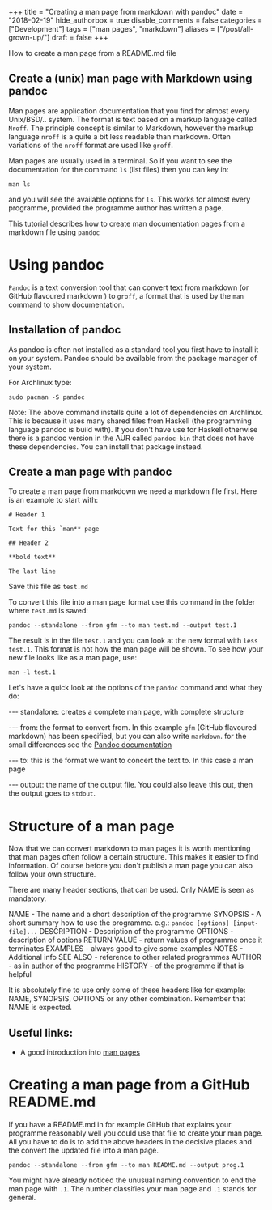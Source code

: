 +++
title = "Creating a man page from markdown with pandoc"
date = "2018-02-19"
hide_authorbox = true
disable_comments = false
categories = ["Development"]
tags = ["man pages", "markdown"]
aliases = ["/post/all-grown-up/"]
draft = false
+++

How to create a man page from a README.md file

<!--more-->
## Create a (unix) man page with Markdown using pandoc

Man pages are application documentation that you find for almost every Unix/BSD/.. system. The format is text based on a markup language called `Nroff`. The principle concept is similar to Markdown, however the markup language `nroff` is a quite a bit less readable than markdown.
Often variations of the `nroff` format are used like `groff`.

Man pages are usually used in a terminal. So if you want to see the documentation for the command `ls` (list files) then you can key in:
```
man ls
```
and you will see the available options for `ls`. This works for almost every programme, provided the programme author has written a page.

This tutorial describes how to create man documentation pages from a markdown file using `pandoc`

# Using pandoc

`Pandoc` is a text conversion tool that can convert text from markdown (or GitHub flavoured markdown ) to `groff`, a format that is used by the `man` command to show documentation.

## Installation of pandoc

As pandoc is often not installed as a standard tool you first have to install it on your system.
Pandoc should be available from the package manager of your system.

For Archlinux type:
```
sudo pacman -S pandoc
```
Note: The above command installs quite a lot of dependencies on Archlinux. This is because it uses many shared files from Haskell (the programming language pandoc is build with). If you don't have use for Haskell otherwise there is a pandoc version in the AUR called `pandoc-bin` that does not have these dependencies. You can install that package instead.

## Create a man page with pandoc

To create a man page from markdown we need a markdown file first.
Here is an example to start with:
```
# Header 1

Text for this `man** page

## Header 2

**bold text**

The last line
```

Save this file as `test.md`

To convert this file into a man page format use this command in the folder where `test.md` is saved:
```
pandoc --standalone --from gfm --to man test.md --output test.1
```

The result is in the file `test.1` and you can look at the new formal with `less test.1`.
This format is not how the man page will be shown. To see how your new file looks like as a man page, use:
```
man -l test.1
```

Let's have a quick look at the options of the `pandoc` command and what they do:

--- standalone: creates a complete man page, with complete structure

--- from: the format to convert from. In this example `gfm` (GitHub flavoured markdown) has been specified, but you can also write `markdown`. for the small differences see the [Pandoc documentation](https://pandoc.org/)

--- to: this is the format we want to concert the text to. In this case a man page

--- output: the name of the output file. You could also leave this out, then the output goes to `stdout`.

# Structure of a man page
Now that we can convert markdown to man pages it is worth mentioning that man pages often follow a certain structure. This makes it easier to find information.
Of course before you don't publish a man page you can also follow your own structure.

There are many header sections, that can be used. Only NAME is seen as mandatory.

NAME - The name and a short description of the programme
SYNOPSIS - A short summary how to use the programme. e.g.: `pandoc [options] [input-file]...`
DESCRIPTION - Description of the programme
OPTIONS - description of options
RETURN VALUE - return values of programme once it terminates
EXAMPLES - always good to give some examples
NOTES - Additional info
SEE ALSO - reference to other related programmes
AUTHOR - as in author of the programme
HISTORY - of the programme if that is helpful

It is absolutely fine to use only some of these headers like for example: NAME, SYNOPSIS, OPTIONS or any other combination. Remember that NAME is expected.

## Useful links:

- A good introduction into [man pages](https://www.cyberciti.biz/faq/linux-unix-creating-a-manpage/)

# Creating a man page from a GitHub README.md

If you have a README.md in for example GitHub that explains your programme reasonably well you could use that file to create your man page. All you have to do is to add the above headers in the decisive places and the convert the updated file into a man page.
```
pandoc --standalone --from gfm --to man README.md --output prog.1
```

You might have already noticed the unusual naming convention to end the man page with `.1`. The number classifies your man page and `.1` stands for general.
